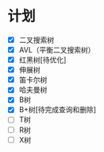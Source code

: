 # 计划
 - [x] 二叉搜索树
 - [x] AVL（平衡二叉搜索树）
 - [x] 红黑树[待优化]
 - [x] 伸展树
 - [x] 笛卡尔树
 - [x] 哈夫曼树
 - [x] B树
 - [x] B+树[待完成查询和删除]
 - [ ] T树
 - [ ] R树
 - [ ] X树
